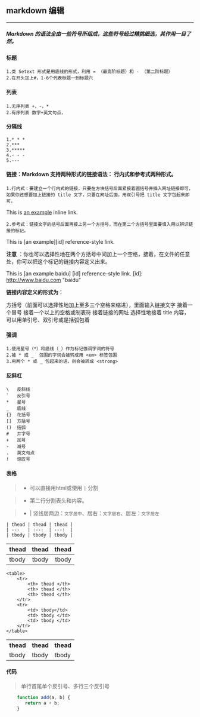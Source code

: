 ## markdown 编辑
---
##### Markdown 的语法全由一些符号所组成，这些符号经过精挑细选，其作用一目了然。

#### 标题
	1.类 Setext 形式是用底线的形式，利用 = （最高阶标题）和 - （第二阶标题）
	2.在开头加上#，1-6个代表标题一到标题六
#### 列表
	1.无序列表 +，-，*
	2.有序列表 数字+英文句点，
#### 分隔线 
	1.* * *
	2.***
	3.*****
	4.- - -
	5.---
#### 链接：Markdown 支持两种形式的链接语法： 行内式和参考式两种形式。
	1.行内式：要建立一个行内式的链接，只要在方块括号后面紧接着圆括号并插入网址链接即可，如果你还想要加上链接的 title 文字，只要在网址后面，用双引号把 title 文字包起来即可。
This is [an example](http://example.com/ "Title") inline link.

	2.参考式：链接文字的括号后面再接上另一个方括号，而在第二个方括号里面要填入用以辨识链接的标记。
This is [an example][id] reference-style link.

**注意** ：你也可以选择性地在两个方括号中间加上一个空格，接着，在文件的任意处，你可以把这个标记的链接内容定义出来。

This is [an example baidu] [id] reference-style link.
[id]: http://www.baidu.com "baidu"

**链接内容定义的形式为**：

方括号（前面可以选择性地加上至多三个空格来缩进），里面输入链接文字
接着一个冒号
接着一个以上的空格或制表符
接着链接的网址
选择性地接着 title 内容，可以用单引号、双引号或是括弧包着

#### 强调
	1.使用星号（*）和底线（_）作为标记强调字词的符号
	2.被 * 或 _  包围的字词会被转成用 <em> 标签包围
	3.用两个 * 或 _ 包起来的话，则会被转成 <strong>

#### 反斜杠
	\   反斜线
	`   反引号
	*   星号
	_   底线
	{}  花括号
	[]  方括号
	()  括弧
	#   井字号
	+   加号
	-   减号
	.   英文句点
	!   惊叹号
	
#### 表格

> * 可以直接用html或使用 `|` 分割

> * 第二行分割表头和内容。

> * | 竖线居两边：`文字居中`、居右：`文字居右`、居左：`文字居左`

	| thead | thead | thead |
	| ---   | :--:  | ---:  |
	| tbody | tbody | tbody |

| thead | thead | thead |
| ---   | :--:  | ---:  |
| tbody | tbody | tbody |

	<table>
		<tr>
			<th> thead </th>
			<th> thead </th>
			<th> thead </th>
		</tr>
		<tr>
			<td> tbody</td>
			<td> tbody </td>
			<td> tbody </td>
		</tr>
	</table>
<table>
    <tr>
        <th> thead </th>
        <th> thead </th>
        <th> thead </th>
    </tr>
    <tr>
        <td> tbody </td>
        <td> tbody </td>
        <td> tbody </td>
    </tr>
</table>


#### 代码

>单行首尾单个反引号、多行三个反引号

``` javascript
	function add(a, b) {
	   return a + b;
	}
```
